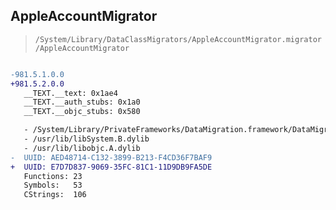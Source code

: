 ## AppleAccountMigrator

> `/System/Library/DataClassMigrators/AppleAccountMigrator.migrator/AppleAccountMigrator`

```diff

-981.5.1.0.0
+981.5.2.0.0
   __TEXT.__text: 0x1ae4
   __TEXT.__auth_stubs: 0x1a0
   __TEXT.__objc_stubs: 0x580

   - /System/Library/PrivateFrameworks/DataMigration.framework/DataMigration
   - /usr/lib/libSystem.B.dylib
   - /usr/lib/libobjc.A.dylib
-  UUID: AED48714-C132-3899-B213-F4CD36F7BAF9
+  UUID: E7D7D837-9069-35FC-81C1-11D9DB9FA5DE
   Functions: 23
   Symbols:   53
   CStrings:  106

```
